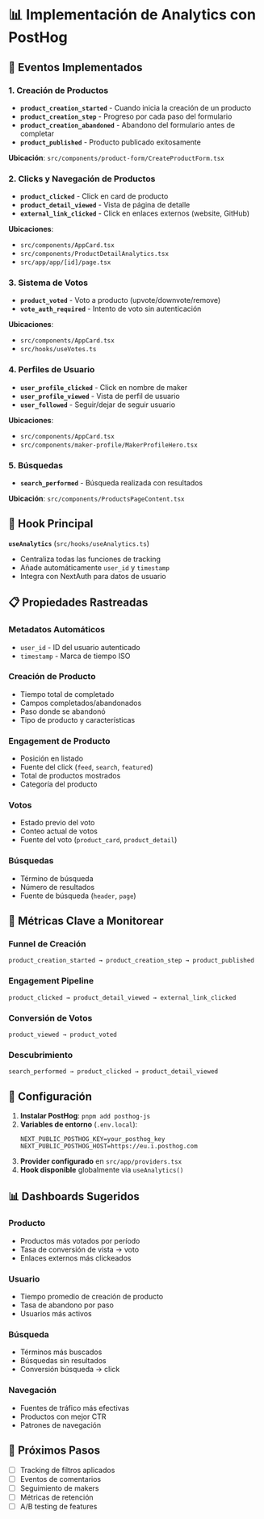 # 📊 Implementación de Analytics con PostHog

## 🎯 Eventos Implementados

### 1. **Creación de Productos**
- **`product_creation_started`** - Cuando inicia la creación de un producto
- **`product_creation_step`** - Progreso por cada paso del formulario
- **`product_creation_abandoned`** - Abandono del formulario antes de completar
- **`product_published`** - Producto publicado exitosamente

**Ubicación**: `src/components/product-form/CreateProductForm.tsx`

### 2. **Clicks y Navegación de Productos**
- **`product_clicked`** - Click en card de producto
- **`product_detail_viewed`** - Vista de página de detalle
- **`external_link_clicked`** - Click en enlaces externos (website, GitHub)

**Ubicaciones**: 
- `src/components/AppCard.tsx`
- `src/components/ProductDetailAnalytics.tsx`
- `src/app/app/[id]/page.tsx`

### 3. **Sistema de Votos**
- **`product_voted`** - Voto a producto (upvote/downvote/remove)
- **`vote_auth_required`** - Intento de voto sin autenticación

**Ubicaciones**:
- `src/components/AppCard.tsx`
- `src/hooks/useVotes.ts`

### 4. **Perfiles de Usuario**
- **`user_profile_clicked`** - Click en nombre de maker
- **`user_profile_viewed`** - Vista de perfil de usuario
- **`user_followed`** - Seguir/dejar de seguir usuario

**Ubicaciones**:
- `src/components/AppCard.tsx`
- `src/components/maker-profile/MakerProfileHero.tsx`

### 5. **Búsquedas**
- **`search_performed`** - Búsqueda realizada con resultados

**Ubicación**: `src/components/ProductsPageContent.tsx`

## 🔧 Hook Principal

**`useAnalytics`** (`src/hooks/useAnalytics.ts`)
- Centraliza todas las funciones de tracking
- Añade automáticamente `user_id` y `timestamp`
- Integra con NextAuth para datos de usuario

## 📋 Propiedades Rastreadas

### **Metadatos Automáticos**
- `user_id` - ID del usuario autenticado
- `timestamp` - Marca de tiempo ISO

### **Creación de Producto**
- Tiempo total de completado
- Campos completados/abandonados
- Paso donde se abandonó
- Tipo de producto y características

### **Engagement de Producto**
- Posición en listado
- Fuente del click (`feed`, `search`, `featured`)
- Total de productos mostrados
- Categoría del producto

### **Votos**
- Estado previo del voto
- Conteo actual de votos
- Fuente del voto (`product_card`, `product_detail`)

### **Búsquedas**
- Término de búsqueda
- Número de resultados
- Fuente de búsqueda (`header`, `page`)

## 🎯 Métricas Clave a Monitorear

### **Funnel de Creación**
```
product_creation_started → product_creation_step → product_published
```

### **Engagement Pipeline**
```
product_clicked → product_detail_viewed → external_link_clicked
```

### **Conversión de Votos**
```
product_viewed → product_voted
```

### **Descubrimiento**
```
search_performed → product_clicked → product_detail_viewed
```

## 🚀 Configuración

1. **Instalar PostHog**: `pnpm add posthog-js`
2. **Variables de entorno** (`.env.local`):
   ```env
   NEXT_PUBLIC_POSTHOG_KEY=your_posthog_key
   NEXT_PUBLIC_POSTHOG_HOST=https://eu.i.posthog.com
   ```
3. **Provider configurado** en `src/app/providers.tsx`
4. **Hook disponible** globalmente via `useAnalytics()`

## 📊 Dashboards Sugeridos

### **Producto**
- Productos más votados por período
- Tasa de conversión de vista → voto
- Enlaces externos más clickeados

### **Usuario**
- Tiempo promedio de creación de producto
- Tasa de abandono por paso
- Usuarios más activos

### **Búsqueda**
- Términos más buscados
- Búsquedas sin resultados
- Conversión búsqueda → click

### **Navegación**
- Fuentes de tráfico más efectivas
- Productos con mejor CTR
- Patrones de navegación

## 🔄 Próximos Pasos

- [ ] Tracking de filtros aplicados
- [ ] Eventos de comentarios
- [ ] Seguimiento de makers
- [ ] Métricas de retención
- [ ] A/B testing de features 